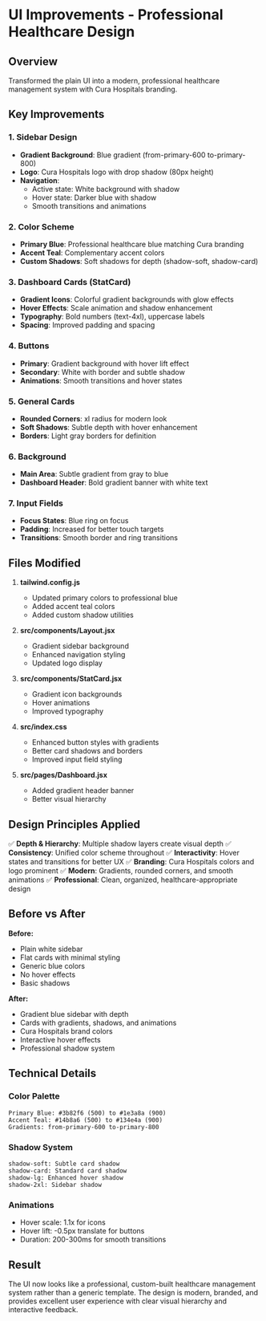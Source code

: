 # UI Improvements - Professional Healthcare Design

## Overview
Transformed the plain UI into a modern, professional healthcare management system with Cura Hospitals branding.

## Key Improvements

### 1. **Sidebar Design**
- **Gradient Background**: Blue gradient (from-primary-600 to-primary-800)
- **Logo**: Cura Hospitals logo with drop shadow (80px height)
- **Navigation**: 
  - Active state: White background with shadow
  - Hover state: Darker blue with shadow
  - Smooth transitions and animations

### 2. **Color Scheme**
- **Primary Blue**: Professional healthcare blue matching Cura branding
- **Accent Teal**: Complementary accent colors
- **Custom Shadows**: Soft shadows for depth (shadow-soft, shadow-card)

### 3. **Dashboard Cards (StatCard)**
- **Gradient Icons**: Colorful gradient backgrounds with glow effects
- **Hover Effects**: Scale animation and shadow enhancement
- **Typography**: Bold numbers (text-4xl), uppercase labels
- **Spacing**: Improved padding and spacing

### 4. **Buttons**
- **Primary**: Gradient background with hover lift effect
- **Secondary**: White with border and subtle shadow
- **Animations**: Smooth transitions and hover states

### 5. **General Cards**
- **Rounded Corners**: xl radius for modern look
- **Soft Shadows**: Subtle depth with hover enhancement
- **Borders**: Light gray borders for definition

### 6. **Background**
- **Main Area**: Subtle gradient from gray to blue
- **Dashboard Header**: Bold gradient banner with white text

### 7. **Input Fields**
- **Focus States**: Blue ring on focus
- **Padding**: Increased for better touch targets
- **Transitions**: Smooth border and ring transitions

## Files Modified

1. **tailwind.config.js**
   - Updated primary colors to professional blue
   - Added accent teal colors
   - Added custom shadow utilities

2. **src/components/Layout.jsx**
   - Gradient sidebar background
   - Enhanced navigation styling
   - Updated logo display

3. **src/components/StatCard.jsx**
   - Gradient icon backgrounds
   - Hover animations
   - Improved typography

4. **src/index.css**
   - Enhanced button styles with gradients
   - Better card shadows and borders
   - Improved input field styling

5. **src/pages/Dashboard.jsx**
   - Added gradient header banner
   - Better visual hierarchy

## Design Principles Applied

✅ **Depth & Hierarchy**: Multiple shadow layers create visual depth
✅ **Consistency**: Unified color scheme throughout
✅ **Interactivity**: Hover states and transitions for better UX
✅ **Branding**: Cura Hospitals colors and logo prominent
✅ **Modern**: Gradients, rounded corners, and smooth animations
✅ **Professional**: Clean, organized, healthcare-appropriate design

## Before vs After

**Before:**
- Plain white sidebar
- Flat cards with minimal styling
- Generic blue colors
- No hover effects
- Basic shadows

**After:**
- Gradient blue sidebar with depth
- Cards with gradients, shadows, and animations
- Cura Hospitals brand colors
- Interactive hover effects
- Professional shadow system

## Technical Details

### Color Palette
```
Primary Blue: #3b82f6 (500) to #1e3a8a (900)
Accent Teal: #14b8a6 (500) to #134e4a (900)
Gradients: from-primary-600 to-primary-800
```

### Shadow System
```
shadow-soft: Subtle card shadow
shadow-card: Standard card shadow
shadow-lg: Enhanced hover shadow
shadow-2xl: Sidebar shadow
```

### Animations
- Hover scale: 1.1x for icons
- Hover lift: -0.5px translate for buttons
- Duration: 200-300ms for smooth transitions

## Result

The UI now looks like a professional, custom-built healthcare management system rather than a generic template. The design is modern, branded, and provides excellent user experience with clear visual hierarchy and interactive feedback.
